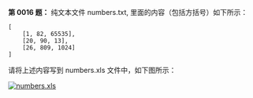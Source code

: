 **第 0016 题：** 纯文本文件 numbers.txt, 里面的内容（包括方括号）如下所示：

```
[
	[1, 82, 65535],
	[20, 90, 13],
	[26, 809, 1024]
]
```

请将上述内容写到 numbers.xls 文件中，如下图所示：

[![numbers.xls](https://camo.githubusercontent.com/60da4d596289212b517547ddcc2408bfc9f39087/687474703a2f2f692e696d6775722e636f6d2f69757a305062762e706e67)](https://camo.githubusercontent.com/60da4d596289212b517547ddcc2408bfc9f39087/687474703a2f2f692e696d6775722e636f6d2f69757a305062762e706e67)